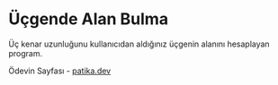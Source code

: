 # Üçgende Alan Bulma

Üç kenar uzunluğunu kullanıcıdan aldığınız üçgenin alanını hesaplayan program.

Ödevin Sayfası - [patika.dev](https://app.patika.dev/courses/backend-bootcamp-hazirlik-programi-3hafta/pratik-hipotenus-bulma)
